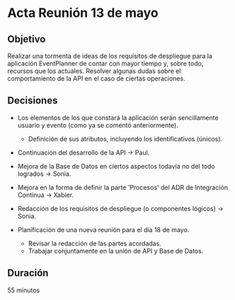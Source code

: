 # Acta Reunión 13 de mayo

## Objetivo
Realizar una tormenta de ideas de los requisitos de despliegue para la aplicación EventPlanner de contar con 
mayor tiempo y, sobre todo, recursos que los actuales.
Resolver algunas dudas sobre el comportamiento de la API en el caso de ciertas operaciones.

## Decisiones
* Los elementos de los que constará la aplicación serán sencillamente usuario y evento (como ya se comentó anteriormente).
 	* Definición de sus atributos, incluyendo los identificativos (únicos).
	 
* Continuación del desarrollo de la API -> Paul.

* Mejora de la Base de Datos en ciertos aspectos todavía no del todo logrados -> Sonia.

* Mejora en la forma de definir la parte 'Procesos' del ADR de Integración Continua -> Xabier.

* Redacción de los requisitos de despliegue (o componentes lógicos) -> Sonia. 

* Planificación de una nueva reunión para el día 18 de mayo.
	* Revisar la redacción de las partes acordadas.
	* Trabajar conjuntamente en la unión de API y Base de Datos.

## Duración
55 minutos